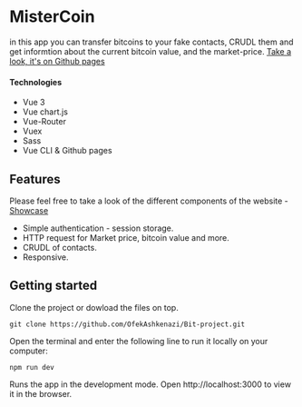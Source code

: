 # MisterCoin

in this app you can transfer bitcoins to your fake contacts, CRUDL them and get informtion about the current bitcoin value, and the market-price.
[Take a look, it's on Github pages]( https://ofekashkenazi.github.io/Mister_coin/ "Github pages link")

#### Technologies

- Vue 3
- Vue chart.js
- Vue-Router
- Vuex
- Sass
- Vue CLI & Github pages

## Features
Please feel free to take a look of the different components of the website - [Showcase](#showcase)

- Simple authentication - session storage.
- HTTP request for Market price, bitcoin value and more.
- CRUDL of contacts.
- Responsive.

## Getting started
Clone the project or dowload the files on top.
```
git clone https://github.com/OfekAshkenazi/Bit-project.git
```
Open the terminal and enter the following line to run it locally on your computer:
```
npm run dev 
```
Runs the app in the development mode.
Open http://localhost:3000 to view it in the browser.
